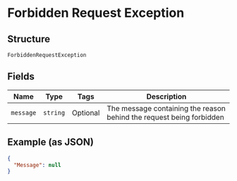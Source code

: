 
# Forbidden Request Exception

## Structure

`ForbiddenRequestException`

## Fields

| Name | Type | Tags | Description |
|  --- | --- | --- | --- |
| `message` | `string` | Optional | The message containing the reason behind the request being forbidden |

## Example (as JSON)

```json
{
  "Message": null
}
```

